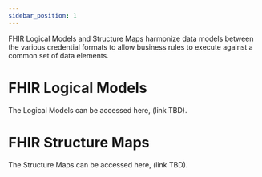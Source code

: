 ```yaml
---
sidebar_position: 1
---
```


FHIR Logical Models and Structure Maps harmonize data models between the various credential formats to allow business rules to execute against a common set of data elements.


# FHIR Logical Models
The Logical Models can be accessed here, (link TBD).


# FHIR Structure Maps

The Structure Maps can be accessed here, (link TBD).